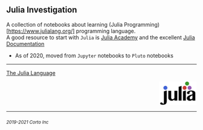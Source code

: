 ## Julia Investigation

A collection of notebooks about learning (Julia Programming)[https://www.julialang.org/] programming language.<br />
A good resource to start with `Julia` is [Julia Academy](https://juliaacademy.com/) and the excellent [Julia Documentation](https://docs.julialang.org/en/v1/)

  - As of 2020, moved from `Jupyter` notebooks to `Pluto` notebooks


<hr />

  [The Julia Language](https://www.julialang.org/)

<div align="right">
    <img src="https://github.com/pascal-p/julia-notebooks/blob/main/Data%20Science%20From%20Scratch/src/julia-logo.svg" alt="JuliaLang Logo" width="100px" />
</div>


<hr />
<p><sub><em>2019-2021 Corto Inc</sub></em></p>
